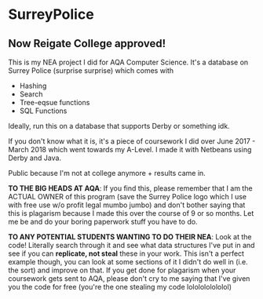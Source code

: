 # SurreyPolice
## Now Reigate College approved!
This is my NEA project I did for AQA Computer Science. It's a database on Surrey Police (surprise surprise) which comes with
- Hashing
- Search
- Tree-eqsue functions
- SQL Functions

Ideally, run this on a database that supports Derby or something idk.

If you don't know what it is, it's a piece of coursework I did over June 2017 - March 2018 which went towards my A-Level. I made it with Netbeans using Derby and Java. 

Public because I'm not at college anymore + results came in.

**TO THE BIG HEADS AT AQA**: If you find this, please remember that I am the ACTUAL OWNER of this program (save the Surrey Police logo which I use with free use w/o profit legal mumbo jumbo) and don't bother saying that this is plagarism because I made this over the course of 9 or so months. Let me be and do your boring paperwork stuff you have to do.

**TO ANY POTENTIAL STUDENTS WANTING TO DO THEIR NEA**: Look at the code! Literally search through it and see what data structures I've put in and see if you can **replicate, not steal** these in your work. This isn't a perfect example though, you can look at some sections of it I didn't do well in (i.e. the sort) and improve on that. If you get done for plagarism when your coursework gets sent to AQA, please don't cry to me saying that I've given you the code for free (you're the one stealing my code lololololololol)
